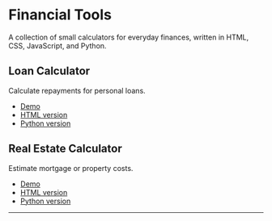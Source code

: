 # Financial Tools

A collection of small calculators for everyday finances, written in HTML, CSS, JavaScript, and Python.

## Loan Calculator
Calculate repayments for personal loans.
- [Demo](https://tsashraf.github.io/Financial_Tools/loan_calculator/)
- [HTML version](loan_calculator/index.html)
- [Python version](loan_calculator/loan_calculator.py)

## Real Estate Calculator
Estimate mortgage or property costs.
- [Demo](https://tsashraf.github.io/real_estate_calculator/index.html)
- [HTML version](real_estate_calculator/index.html)
- [Python version](real_estate_calculator/real_estate_calculator.py)

---


